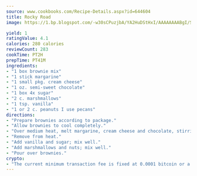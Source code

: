 ```yaml
---
source: www.cookbooks.com/Recipe-Details.aspx?id=644604
title: Rocky Road
image: https://1.bp.blogspot.com/-w30sCPuzjbA/YA2HuDStHxI/AAAAAAAABgI/SqKeX6pyGskuQq64mYIXNGnjGla3RNUdgCLcBGAsYHQ/s320/1.png

yield: 1
ratingValue: 4.1
calories: 280 calories
reviewCount: 283
cookTime: PT2H
prepTime: PT41M
ingredients:
- "1 box brownie mix"
- "1 stick margarine"
- "1 small pkg. cream cheese"
- "1 oz. semi-sweet chocolate"
- "1 box 4x sugar"
- "2 c. marshmallows"
- "1 tsp. vanilla"
- "1 or 2 c. peanuts I use pecans"
directions:
- "Prepare brownies according to package."
- "Allow brownies to cool completely."
- "Over medium heat, melt margarine, cream cheese and chocolate, stirring occasionally."
- "Remove from heat."
- "Add vanilla and sugar; mix well."
- "Add marshmallows and nuts; mix well."
- "Pour over brownies."
crypto:
- "The current minimum transaction fee is fixed at 0.0001 bitcoin or a tenth of a millibitcoin per kilobyte, recently decreased from one millibitcoin."
---
```

